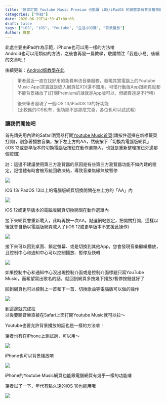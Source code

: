 ```yaml
---
title: '無需訂閱 Youtube Music Premium 也能讓 iOS/iPadOS 的裝置享有背景播放的功能 (Youtube 也適用哦！)'
categories: ["科技"]
date: 2020-06-19T14:39:47+00:00
draft: false
tags: ["iOS", "iOS", "Youtube", "生活小知識", "背景播放"]
Author: 蘿蔔
---
```


此處主要由iPad作為示範，iPhone也可以用一樣的方法唷  
Android也可以用類似的方法，之後會再發一篇教學，敬請關注「我是小易」後續的文章吧！  
  
後續更新：[Android版教學在此](https://blog.steveyi.net/youtube-background-playing-android "https://blog.steveyi.net/youtube-background-playing-android")

> 筆者最近一直在找好用的免費串流音樂服務，發現其實電腦上的Youtube Music App(其實就是嵌入網頁拉XD)還不錯用，可惜行動版App跟網頁就都不能背景播放了(訂閱Premium的話就是App版可以，但網頁還是不行唷)  
>   
> 後來筆者發現了一個iOS 13/iPadOS 13的好功能  
> (比較舊的iOS也有，但功能不是那麼完善，各位也可以試試看)

### 讓我們開始吧

首先請先用內建的Safari瀏覽器打開[Youtube Music首頁](http://music.youtube.com)(請按住選擇在新標籤頁打開)，別急著播放音樂，按下左上方的AA，然後按下「切換為電腦版網頁」  
(iOS 12或更早版本的切換電腦版按鈕在動作選單內，也就是重新整理按鈕旁邊那個按鈕)

註：這邊不建議使用第三方瀏覽器的原因是有些第三方瀏覽器功能不如內建的穩定，記憶體有時會被系統回收凍結，導致音樂無緣無故暫停

![](https://static-a1.steveyi.net/media/blog/2020061914004694.png)

iOS 13/iPadOS 13以上的電腦版網頁切換開關在左上方的「AA」內

![](https://static-a1.steveyi.net/media/blog/2020061916292435.jpeg)

iOS 12或更早版本的電腦版網頁切換開關在動作選單內

接下來網頁會重新載入，此時再按一次AA，點選網站設定，把開關打開，這樣以後就會自動以電腦版網頁載入了(iOS 12或更早版本不支援此操作)

![](https://static-a1.steveyi.net/media/blog/2020061914034643.jpeg)

接下來可以回到桌面、鎖定螢幕、或是切換到其他App，您會發現音樂繼續播放，且控制中心和通知中心可以控制播放、暫停及快轉

![](https://blog.steveyi.net/wp-content/uploads/media/blog/2020061914571832.jpeg)

如果控制中心和通知中心沒出現控制介面或是控制介面標題只寫YouTube Music，而希望寫出歌名的話，就回到網頁多按幾下播放/暫停按鈕就好了

回到網頁也可以控制上一首和下一首、切換歌曲等電腦版可以做的操作

![](https://blog.steveyi.net/wp-content/uploads/media/blog/2020061914134138.png)

到這邊就完成拉  
以後要聽音樂直接在Safari上面打開Youtube Music就可以拉～  
  
Youtube也要允許背景播放的話也是一樣的方法唷！

筆者也有在iPhone上測試過，可以用～

![](https://static-a1.steveyi.net/media/blog/2020061914370286.jpeg)

iPhone也可以背景播放唷

![](https://blog.steveyi.net/wp-content/uploads/media/blog/2020061914373657.jpeg)

iPhone的Youtube Music網頁也能跟電腦網頁有幾乎一樣的功能囉

筆者試了一下，年代有點久遠的iOS 10也能用哦

![](https://static-a1.steveyi.net/media/blog/2020062707454832.png)
